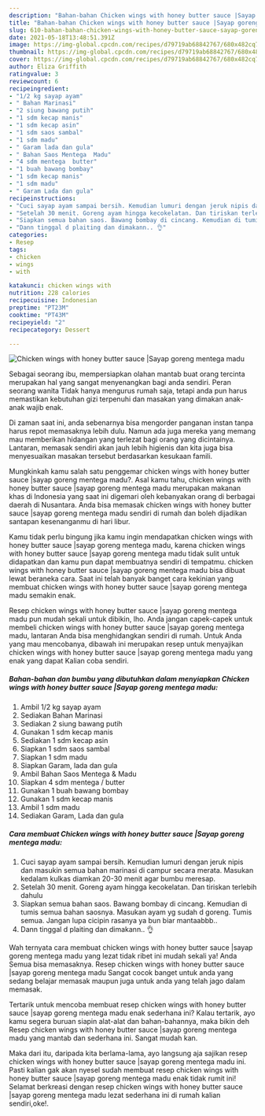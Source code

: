 ```yaml
---
description: "Bahan-bahan Chicken wings with honey butter sauce |Sayap goreng mentega madu yang lezat Untuk Jualan"
title: "Bahan-bahan Chicken wings with honey butter sauce |Sayap goreng mentega madu yang lezat Untuk Jualan"
slug: 610-bahan-bahan-chicken-wings-with-honey-butter-sauce-sayap-goreng-mentega-madu-yang-lezat-untuk-jualan
date: 2021-05-18T13:48:51.391Z
image: https://img-global.cpcdn.com/recipes/d79719ab68842767/680x482cq70/chicken-wings-with-honey-butter-sauce-sayap-goreng-mentega-madu-foto-resep-utama.jpg
thumbnail: https://img-global.cpcdn.com/recipes/d79719ab68842767/680x482cq70/chicken-wings-with-honey-butter-sauce-sayap-goreng-mentega-madu-foto-resep-utama.jpg
cover: https://img-global.cpcdn.com/recipes/d79719ab68842767/680x482cq70/chicken-wings-with-honey-butter-sauce-sayap-goreng-mentega-madu-foto-resep-utama.jpg
author: Eliza Griffith
ratingvalue: 3
reviewcount: 6
recipeingredient:
- "1/2 kg sayap ayam"
- " Bahan Marinasi"
- "2 siung bawang putih"
- "1 sdm kecap manis"
- "1 sdm kecap asin"
- "1 sdm saos sambal"
- "1 sdm madu"
- " Garam lada dan gula"
- " Bahan Saos Mentega  Madu"
- "4 sdm mentega  butter"
- "1 buah bawang bombay"
- "1 sdm kecap manis"
- "1 sdm madu"
- " Garam Lada dan gula"
recipeinstructions:
- "Cuci sayap ayam sampai bersih. Kemudian lumuri dengan jeruk nipis dan masukin semua bahan marinasi di campur secara merata. Masukan kedalam kulkas diamkan 20-30 menit agar bumbu meresap."
- "Setelah 30 menit. Goreng ayam hingga kecokelatan. Dan tiriskan terlebih dahulu"
- "Siapkan semua bahan saos. Bawang bombay di cincang. Kemudian di tumis semua bahan saosnya. Masukan ayam yg sudah d goreng. Tumis semua. Jangan lupa cicipin rasanya ya bun biar mantaabbb.."
- "Dann tinggal d plaiting dan dimakann.. 👌"
categories:
- Resep
tags:
- chicken
- wings
- with

katakunci: chicken wings with 
nutrition: 228 calories
recipecuisine: Indonesian
preptime: "PT23M"
cooktime: "PT43M"
recipeyield: "2"
recipecategory: Dessert

---
```



![Chicken wings with honey butter sauce |Sayap goreng mentega madu](https://img-global.cpcdn.com/recipes/d79719ab68842767/680x482cq70/chicken-wings-with-honey-butter-sauce-sayap-goreng-mentega-madu-foto-resep-utama.jpg)

Sebagai seorang ibu, mempersiapkan olahan mantab buat orang tercinta merupakan hal yang sangat menyenangkan bagi anda sendiri. Peran seorang  wanita Tidak hanya mengurus rumah saja, tetapi anda pun harus memastikan kebutuhan gizi terpenuhi dan masakan yang dimakan anak-anak wajib enak.

Di zaman  saat ini, anda sebenarnya bisa mengorder panganan instan tanpa harus repot memasaknya lebih dulu. Namun ada juga mereka yang memang mau memberikan hidangan yang terlezat bagi orang yang dicintainya. Lantaran, memasak sendiri akan jauh lebih higienis dan kita juga bisa menyesuaikan masakan tersebut berdasarkan kesukaan famili. 



Mungkinkah kamu salah satu penggemar chicken wings with honey butter sauce |sayap goreng mentega madu?. Asal kamu tahu, chicken wings with honey butter sauce |sayap goreng mentega madu merupakan makanan khas di Indonesia yang saat ini digemari oleh kebanyakan orang di berbagai daerah di Nusantara. Anda bisa memasak chicken wings with honey butter sauce |sayap goreng mentega madu sendiri di rumah dan boleh dijadikan santapan kesenanganmu di hari libur.

Kamu tidak perlu bingung jika kamu ingin mendapatkan chicken wings with honey butter sauce |sayap goreng mentega madu, karena chicken wings with honey butter sauce |sayap goreng mentega madu tidak sulit untuk didapatkan dan kamu pun dapat membuatnya sendiri di tempatmu. chicken wings with honey butter sauce |sayap goreng mentega madu bisa dibuat lewat beraneka cara. Saat ini telah banyak banget cara kekinian yang membuat chicken wings with honey butter sauce |sayap goreng mentega madu semakin enak.

Resep chicken wings with honey butter sauce |sayap goreng mentega madu pun mudah sekali untuk dibikin, lho. Anda jangan capek-capek untuk membeli chicken wings with honey butter sauce |sayap goreng mentega madu, lantaran Anda bisa menghidangkan sendiri di rumah. Untuk Anda yang mau mencobanya, dibawah ini merupakan resep untuk menyajikan chicken wings with honey butter sauce |sayap goreng mentega madu yang enak yang dapat Kalian coba sendiri.

<!--inarticleads1-->

##### Bahan-bahan dan bumbu yang dibutuhkan dalam menyiapkan Chicken wings with honey butter sauce |Sayap goreng mentega madu:

1. Ambil 1/2 kg sayap ayam
1. Sediakan  Bahan Marinasi
1. Sediakan 2 siung bawang putih
1. Gunakan 1 sdm kecap manis
1. Sediakan 1 sdm kecap asin
1. Siapkan 1 sdm saos sambal
1. Siapkan 1 sdm madu
1. Siapkan  Garam, lada dan gula
1. Ambil  Bahan Saos Mentega &amp; Madu
1. Siapkan 4 sdm mentega / butter
1. Gunakan 1 buah bawang bombay
1. Gunakan 1 sdm kecap manis
1. Ambil 1 sdm madu
1. Sediakan  Garam, Lada dan gula




<!--inarticleads2-->

##### Cara membuat Chicken wings with honey butter sauce |Sayap goreng mentega madu:

1. Cuci sayap ayam sampai bersih. Kemudian lumuri dengan jeruk nipis dan masukin semua bahan marinasi di campur secara merata. Masukan kedalam kulkas diamkan 20-30 menit agar bumbu meresap.
1. Setelah 30 menit. Goreng ayam hingga kecokelatan. Dan tiriskan terlebih dahulu
1. Siapkan semua bahan saos. Bawang bombay di cincang. Kemudian di tumis semua bahan saosnya. Masukan ayam yg sudah d goreng. Tumis semua. Jangan lupa cicipin rasanya ya bun biar mantaabbb..
1. Dann tinggal d plaiting dan dimakann.. 👌




Wah ternyata cara membuat chicken wings with honey butter sauce |sayap goreng mentega madu yang lezat tidak ribet ini mudah sekali ya! Anda Semua bisa memasaknya. Resep chicken wings with honey butter sauce |sayap goreng mentega madu Sangat cocok banget untuk anda yang sedang belajar memasak maupun juga untuk anda yang telah jago dalam memasak.

Tertarik untuk mencoba membuat resep chicken wings with honey butter sauce |sayap goreng mentega madu enak sederhana ini? Kalau tertarik, ayo kamu segera buruan siapin alat-alat dan bahan-bahannya, maka bikin deh Resep chicken wings with honey butter sauce |sayap goreng mentega madu yang mantab dan sederhana ini. Sangat mudah kan. 

Maka dari itu, daripada kita berlama-lama, ayo langsung aja sajikan resep chicken wings with honey butter sauce |sayap goreng mentega madu ini. Pasti kalian gak akan nyesel sudah membuat resep chicken wings with honey butter sauce |sayap goreng mentega madu enak tidak rumit ini! Selamat berkreasi dengan resep chicken wings with honey butter sauce |sayap goreng mentega madu lezat sederhana ini di rumah kalian sendiri,oke!.

